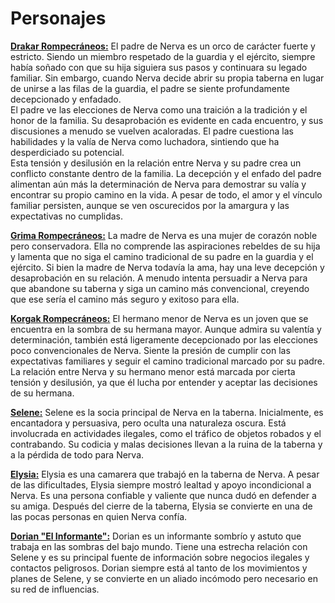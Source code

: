 # Personajes
<ins>**Drakar Rompecráneos:**</ins> El padre de Nerva es un orco de carácter fuerte y estricto. Siendo un
miembro respetado de la guardia y el ejército, siempre había soñado con que su hija siguiera sus
pasos y continuara su legado familiar. Sin embargo, cuando Nerva decide abrir su propia taberna
en lugar de unirse a las filas de la guardia, el padre se siente profundamente decepcionado y
enfadado.  
El padre ve las elecciones de Nerva como una traición a la tradición y el honor de la familia. Su
desaprobación es evidente en cada encuentro, y sus discusiones a menudo se vuelven
acaloradas. El padre cuestiona las habilidades y la valía de Nerva como luchadora, sintiendo que
ha desperdiciado su potencial.  
Esta tensión y desilusión en la relación entre Nerva y su padre crea un conflicto constante dentro
de la familia. La decepción y el enfado del padre alimentan aún más la determinación de Nerva
para demostrar su valía y encontrar su propio camino en la vida. A pesar de todo, el amor y el
vínculo familiar persisten, aunque se ven oscurecidos por la amargura y las expectativas no
cumplidas.  

<ins>**Grima Rompecráneos:**</ins> La madre de Nerva es una mujer de corazón noble pero conservadora.
Ella no comprende las aspiraciones rebeldes de su hija y lamenta que no siga el camino
tradicional de su padre en la guardia y el ejército. Si bien la madre de Nerva todavía la ama, hay
una leve decepción y desaprobación en su relación. A menudo intenta persuadir a Nerva para
que abandone su taberna y siga un camino más convencional, creyendo que ese sería el camino
más seguro y exitoso para ella.

<ins>**Korgak Rompecráneos:**</ins> El hermano menor de Nerva es un joven que se encuentra en la sombra
de su hermana mayor. Aunque admira su valentía y determinación, también está ligeramente
decepcionado por las elecciones poco convencionales de Nerva. Siente la presión de cumplir
con las expectativas familiares y seguir el camino tradicional marcado por su padre. La relación
entre Nerva y su hermano menor está marcada por cierta tensión y desilusión, ya que él lucha
por entender y aceptar las decisiones de su hermana.

<ins>**Selene:**</ins> Selene es la socia principal de Nerva en la taberna. Inicialmente, es encantadora y
persuasiva, pero oculta una naturaleza oscura. Está involucrada en actividades ilegales, como el
tráfico de objetos robados y el contrabando. Su codicia y malas decisiones llevan a la ruina de la
taberna y a la pérdida de todo para Nerva.

<ins>**Elysia:**</ins> Elysia es una camarera que trabajó en la taberna de Nerva. A pesar de las dificultades,
Elysia siempre mostró lealtad y apoyo incondicional a Nerva. Es una persona confiable y valiente
que nunca dudó en defender a su amiga. Después del cierre de la taberna, Elysia se convierte en
una de las pocas personas en quien Nerva confía.

<ins>**Dorian "El Informante":**</ins> Dorian es un informante sombrío y astuto que trabaja en las sombras
del bajo mundo. Tiene una estrecha relación con Selene y es su principal fuente de información
sobre negocios ilegales y contactos peligrosos. Dorian siempre está al tanto de los movimientos
y planes de Selene, y se convierte en un aliado incómodo pero necesario en su red de
influencias.
